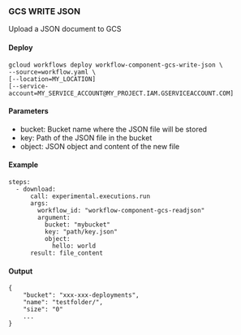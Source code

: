 ### GCS WRITE JSON

Upload a JSON document to GCS

#### Deploy

```
gcloud workflows deploy workflow-component-gcs-write-json \
--source=workflow.yaml \ 
[--location=MY_LOCATION]
[--service-account=MY_SERVICE_ACCOUNT@MY_PROJECT.IAM.GSERVICEACCOUNT.COM]
```

#### Parameters

- bucket: Bucket name where the JSON file will be stored
- key: Path of the JSON file in the bucket
- object: JSON object and content of the new file

#### Example


```
steps:
  - download:
      call: experimental.executions.run
      args:
        workflow_id: "workflow-component-gcs-readjson"
        argument:
          bucket: "mybucket"
          key: "path/key.json"
          object:
            hello: world
      result: file_content
```


#### Output

```
{
    "bucket": "xxx-xxx-deployments",
    "name": "testfolder/",
    "size": "0"
    ...
}
```

